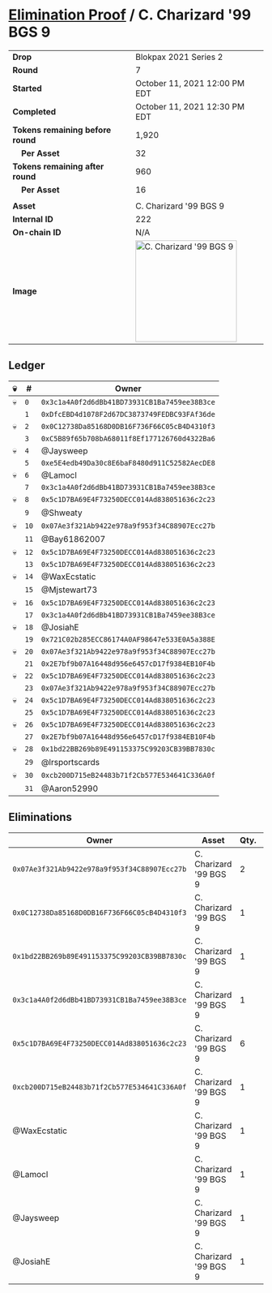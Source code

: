 # [Elimination Proof](./readme.md) / C. Charizard &#039;99 BGS 9

|||
|---|---|
| **Drop** | Blokpax 2021 Series 2 |
| **Round** | 7 |
| **Started** | October 11, 2021 12:00 PM EDT |
| **Completed** | October 11, 2021 12:30 PM EDT |
| **Tokens remaining before round** | 1,920 |
| **&nbsp;&nbsp;&nbsp;&nbsp;Per Asset** | 32 |
| **Tokens remaining after round** | 960 |
| **&nbsp;&nbsp;&nbsp;&nbsp;Per Asset** | 16 |
| | |
| **Asset** | C. Charizard &#039;99 BGS 9 |
| **Internal ID** | 222 |
| **On-chain ID** | N/A |
| **Image** | <img src="https://tcdn.blokpax.com/9484ebfa-6307-4bc7-86f9-a31383a7130c/8bf4fd3fb20b45820519d22cb709f76a2a1fc34a208d25e01ed3a50e65c78f01.jpg" height="200" alt="C. Charizard &#039;99 BGS 9" /> |

## Ledger

| 💀 | # | Owner |
| --- | --- | --- |
| 💀 | `0` | `0x3c1a4A0f2d6dBb41BD73931CB1Ba7459ee38B3ce` |
|  | `1` | `0xDfcEBD4d1078F2d67DC3873749FEDBC93FAf36de` |
| 💀 | `2` | `0x0C12738Da85168D0DB16F736F66C05cB4D4310f3` |
|  | `3` | `0xC5B89f65b708bA68011f8Ef177126760d4322Ba6` |
| 💀 | `4` | @Jaysweep |
|  | `5` | `0xe5E4edb49Da30c8E6baF8480d911C52582AecDE8` |
| 💀 | `6` | @Lamocl |
|  | `7` | `0x3c1a4A0f2d6dBb41BD73931CB1Ba7459ee38B3ce` |
| 💀 | `8` | `0x5c1D7BA69E4F73250DECC014Ad838051636c2c23` |
|  | `9` | @Shweaty |
| 💀 | `10` | `0x07Ae3f321Ab9422e978a9f953f34C88907Ecc27b` |
|  | `11` | @Bay61862007 |
| 💀 | `12` | `0x5c1D7BA69E4F73250DECC014Ad838051636c2c23` |
|  | `13` | `0x5c1D7BA69E4F73250DECC014Ad838051636c2c23` |
| 💀 | `14` | @WaxEcstatic |
|  | `15` | @Mjstewart73 |
| 💀 | `16` | `0x5c1D7BA69E4F73250DECC014Ad838051636c2c23` |
|  | `17` | `0x3c1a4A0f2d6dBb41BD73931CB1Ba7459ee38B3ce` |
| 💀 | `18` | @JosiahE |
|  | `19` | `0x721C02b285ECC86174A0AF98647e533E0A5a388E` |
| 💀 | `20` | `0x07Ae3f321Ab9422e978a9f953f34C88907Ecc27b` |
|  | `21` | `0x2E7bf9b07A16448d956e6457cD17f9384EB10F4b` |
| 💀 | `22` | `0x5c1D7BA69E4F73250DECC014Ad838051636c2c23` |
|  | `23` | `0x07Ae3f321Ab9422e978a9f953f34C88907Ecc27b` |
| 💀 | `24` | `0x5c1D7BA69E4F73250DECC014Ad838051636c2c23` |
|  | `25` | `0x5c1D7BA69E4F73250DECC014Ad838051636c2c23` |
| 💀 | `26` | `0x5c1D7BA69E4F73250DECC014Ad838051636c2c23` |
|  | `27` | `0x2E7bf9b07A16448d956e6457cD17f9384EB10F4b` |
| 💀 | `28` | `0x1bd22BB269b89E491153375C99203CB39BB7830c` |
|  | `29` | @lrsportscards |
| 💀 | `30` | `0xcb200D715eB24483b71f2Cb577E534641C336A0f` |
|  | `31` | @Aaron52990 |


## Eliminations

| Owner | Asset | Qty. | Transaction |
| --- | --- | --- | --- |
| `0x07Ae3f321Ab9422e978a9f953f34C88907Ecc27b` | C. Charizard '99 BGS 9 | 2 | [Polygonscan](https://polygonscan.com/tx/0xb8b6861c74778c3cbd7e1cd81f18117b853e394ebd5e9fdedc6e60264b54ea5a) |
| `0x0C12738Da85168D0DB16F736F66C05cB4D4310f3` | C. Charizard '99 BGS 9 | 1 | [Polygonscan](https://polygonscan.com/tx/0x02a01b9fbb9d4ff1e168396972aa32d9d2f4cd57094f6213c5c3d71eec5a663a) |
| `0x1bd22BB269b89E491153375C99203CB39BB7830c` | C. Charizard '99 BGS 9 | 1 | [Polygonscan](https://polygonscan.com/tx/0xb0756fc86b23be6e5b6b09a07a4d48a07e7a938352b5051d2d897e9c6006d1ab) |
| `0x3c1a4A0f2d6dBb41BD73931CB1Ba7459ee38B3ce` | C. Charizard '99 BGS 9 | 1 | [Polygonscan](https://polygonscan.com/tx/0xd4e0f6f5d0e17612725a0f8a201293dfc5f1a965ab192c37e2070678f42a457d) |
| `0x5c1D7BA69E4F73250DECC014Ad838051636c2c23` | C. Charizard '99 BGS 9 | 6 | [Polygonscan](https://polygonscan.com/tx/0x634d771ccb25d5edcc1660cdccd6226dba081f8d525ca0c3bd7e1cf8811c5e8f) |
| `0xcb200D715eB24483b71f2Cb577E534641C336A0f` | C. Charizard '99 BGS 9 | 1 | [Polygonscan](https://polygonscan.com/tx/0x2df741668d54629cbaf53bf94b6965d993f7ba161a449159b7e127bbeed195df) |
| @WaxEcstatic | C. Charizard '99 BGS 9 | 1 | [Polygonscan](https://polygonscan.com/tx/0x77b23da9afaa9e83a6563c0de059205624bc9cfb21de25c8497e888ec32465b6) |
| @Lamocl | C. Charizard '99 BGS 9 | 1 | [Polygonscan](https://polygonscan.com/tx/0x92d5f3c8877f02dff874c67e1fb019cb311837be4aa90966cefbc7078d259711) |
| @Jaysweep | C. Charizard '99 BGS 9 | 1 | [Polygonscan](https://polygonscan.com/tx/0x26360ee4ee6f1844a289b98c06acfc75cc3cd83cf4fcef947eebff80eb8088ba) |
| @JosiahE | C. Charizard '99 BGS 9 | 1 | [Polygonscan](https://polygonscan.com/tx/0xb376ff1a382154c743d4052748684480050993889961353d17f2f62e60304d1a) |
